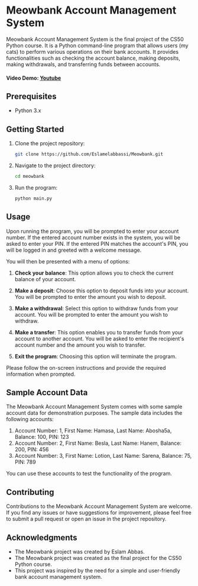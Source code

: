 # Meowbank Account Management System

Meowbank Account Management System is the final project of the CS50 Python course. It is a Python command-line program that allows users (my cats) to perform various operations on their bank accounts. It provides functionalities such as checking the account balance, making deposits, making withdrawals, and transferring funds between accounts.

 #### Video Demo:  [Youtube](https://youtu.be/AmtiRjoRKmc)

## Prerequisites

- Python 3.x

## Getting Started

1. Clone the project repository:

   ```bash
   git clone https://github.com/Eslamelabbassi/Meowbank.git
   ```

2. Navigate to the project directory:

   ```bash
   cd meowbank
   ```

3. Run the program:

   ```bash
   python main.py
   ```

## Usage

Upon running the program, you will be prompted to enter your account number. If the entered account number exists in the system, you will be asked to enter your PIN. If the entered PIN matches the account's PIN, you will be logged in and greeted with a welcome message.

You will then be presented with a menu of options:

1. **Check your balance**: This option allows you to check the current balance of your account.

2. **Make a deposit**: Choose this option to deposit funds into your account. You will be prompted to enter the amount you wish to deposit.

3. **Make a withdrawal**: Select this option to withdraw funds from your account. You will be prompted to enter the amount you wish to withdraw.

4. **Make a transfer**: This option enables you to transfer funds from your account to another account. You will be asked to enter the recipient's account number and the amount you wish to transfer.

5. **Exit the program**: Choosing this option will terminate the program.

Please follow the on-screen instructions and provide the required information when prompted.

## Sample Account Data

The Meowbank Account Management System comes with some sample account data for demonstration purposes. The sample data includes the following accounts:

1. Account Number: 1, First Name: Hamasa, Last Name: Abosha5a, Balance: 100, PIN: 123
2. Account Number: 2, First Name: Besla, Last Name: Hanem, Balance: 200, PIN: 456
3. Account Number: 3, First Name: Lotion, Last Name: Sarena, Balance: 75, PIN: 789

You can use these accounts to test the functionality of the program.

## Contributing

Contributions to the Meowbank Account Management System are welcome. If you find any issues or have suggestions for improvement, please feel free to submit a pull request or open an issue in the project repository.

## Acknowledgments

- The Meowbank project was created by Eslam Abbas.
- The Meowbank project was created as the final project for the CS50 Python course.
- This project was inspired by the need for a simple and user-friendly bank account management system.